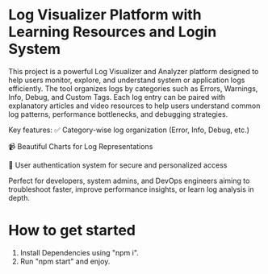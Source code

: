 # Log Visualizer Platform with Learning Resources and Login System
This project is a powerful Log Visualizer and Analyzer platform designed to help users monitor, explore, and understand system or application logs efficiently. The tool organizes logs by categories such as Errors, Warnings, Info, Debug, and Custom Tags. Each log entry can be paired with explanatory articles and video resources to help users understand common log patterns, performance bottlenecks, and debugging strategies.

Key features:
✅ Category-wise log organization (Error, Info, Debug, etc.)

📹 Beautiful Charts for Log Representations

🔐 User authentication system for secure and personalized access

Perfect for developers, system admins, and DevOps engineers aiming to troubleshoot faster, improve performance insights, or learn log analysis in depth.

# How to get started

1. Install Dependencies using "npm i".
2. Run "npm start" and enjoy.